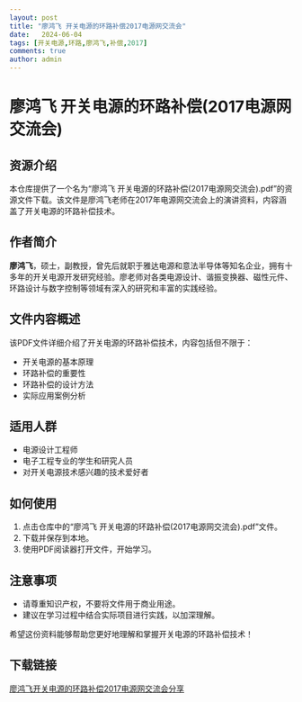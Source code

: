 ```yaml
---
layout: post
title: "廖鸿飞 开关电源的环路补偿2017电源网交流会"
date:   2024-06-04
tags: [开关电源,环路,廖鸿飞,补偿,2017]
comments: true
author: admin
---
```

# 廖鸿飞 开关电源的环路补偿(2017电源网交流会)

## 资源介绍

本仓库提供了一个名为“廖鸿飞 开关电源的环路补偿(2017电源网交流会).pdf”的资源文件下载。该文件是廖鸿飞老师在2017年电源网交流会上的演讲资料，内容涵盖了开关电源的环路补偿技术。

## 作者简介

**廖鸿飞**，硕士，副教授，曾先后就职于雅达电源和意法半导体等知名企业，拥有十多年的开关电源开发研究经验。廖老师对各类电源设计、谐振变换器、磁性元件、环路设计与数字控制等领域有深入的研究和丰富的实践经验。

## 文件内容概述

该PDF文件详细介绍了开关电源的环路补偿技术，内容包括但不限于：
- 开关电源的基本原理
- 环路补偿的重要性
- 环路补偿的设计方法
- 实际应用案例分析

## 适用人群

- 电源设计工程师
- 电子工程专业的学生和研究人员
- 对开关电源技术感兴趣的技术爱好者

## 如何使用

1. 点击仓库中的“廖鸿飞 开关电源的环路补偿(2017电源网交流会).pdf”文件。
2. 下载并保存到本地。
3. 使用PDF阅读器打开文件，开始学习。

## 注意事项

- 请尊重知识产权，不要将文件用于商业用途。
- 建议在学习过程中结合实际项目进行实践，以加深理解。

希望这份资料能够帮助您更好地理解和掌握开关电源的环路补偿技术！

## 下载链接

[廖鸿飞开关电源的环路补偿2017电源网交流会分享](https://pan.quark.cn/s/fcaaa1f964be)